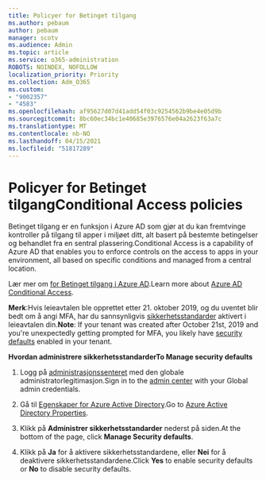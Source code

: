 ```yaml
---
title: Policyer for Betinget tilgang
ms.author: pebaum
author: pebaum
manager: scotv
ms.audience: Admin
ms.topic: article
ms.service: o365-administration
ROBOTS: NOINDEX, NOFOLLOW
localization_priority: Priority
ms.collection: Adm_O365
ms.custom:
- "9002357"
- "4583"
ms.openlocfilehash: af95627d07d41add54f03c9254562b9be4e05d9b
ms.sourcegitcommit: 8bc60ec34bc1e40685e3976576e04a2623f63a7c
ms.translationtype: MT
ms.contentlocale: nb-NO
ms.lasthandoff: 04/15/2021
ms.locfileid: "51817289"
---
```

# <a name="conditional-access-policies"></a><span data-ttu-id="d9b48-102">Policyer for Betinget tilgang</span><span class="sxs-lookup"><span data-stu-id="d9b48-102">Conditional Access policies</span></span>

<span data-ttu-id="d9b48-103">Betinget tilgang er en funksjon i Azure AD som gjør at du kan fremtvinge kontroller på tilgang til apper i miljøet ditt, alt basert på bestemte betingelser og behandlet fra en sentral plassering.</span><span class="sxs-lookup"><span data-stu-id="d9b48-103">Conditional Access is a capability of Azure AD that enables you to enforce controls on the access to apps in your environment, all based on specific conditions and managed from a central location.</span></span>

<span data-ttu-id="d9b48-104">Lær mer om [for Betinget tilgang i Azure AD](https://docs.microsoft.com/azure/active-directory/conditional-access/).</span><span class="sxs-lookup"><span data-stu-id="d9b48-104">Learn more about [Azure AD Conditional Access](https://docs.microsoft.com/azure/active-directory/conditional-access/).</span></span>  

<span data-ttu-id="d9b48-105">**Merk**:Hvis leieavtalen ble opprettet etter 21. oktober 2019, og du uventet blir bedt om å angi MFA, har du sannsynligvis [sikkerhetsstandarder](https://aka.ms/securitydefaults) aktivert i leieavtalen din.</span><span class="sxs-lookup"><span data-stu-id="d9b48-105">**Note**: If your tenant was created after October 21st, 2019 and you're unexpectedly getting prompted for MFA, you likely have [security defaults](https://aka.ms/securitydefaults) enabled in your tenant.</span></span>

<span data-ttu-id="d9b48-106">**Hvordan administrere sikkerhetsstandarder**</span><span class="sxs-lookup"><span data-stu-id="d9b48-106">**To Manage security defaults**</span></span>

1. <span data-ttu-id="d9b48-107">Logg på [administrasjonssenteret](https://go.microsoft.com/fwlink/p/?linkid=834822) med den globale administratorlegitimasjon.</span><span class="sxs-lookup"><span data-stu-id="d9b48-107">Sign in to the [admin center](https://go.microsoft.com/fwlink/p/?linkid=834822) with your Global admin credentials.</span></span>

2. <span data-ttu-id="d9b48-108">Gå til [Egenskaper for Azure Active Directory](https://portal.azure.com/#blade/Microsoft_AAD_IAM/ActiveDirectoryMenuBlade/Properties).</span><span class="sxs-lookup"><span data-stu-id="d9b48-108">Go to [Azure Active Directory Properties](https://portal.azure.com/#blade/Microsoft_AAD_IAM/ActiveDirectoryMenuBlade/Properties).</span></span>

3. <span data-ttu-id="d9b48-109">Klikk på **Administrer sikkerhetsstandarder** nederst på siden.</span><span class="sxs-lookup"><span data-stu-id="d9b48-109">At the bottom of the page, click **Manage Security defaults**.</span></span>

4. <span data-ttu-id="d9b48-110">Klikk på **Ja** for å aktivere sikkerhetsstandardene, eller **Nei** for å deaktivere sikkerhetsstandardene.</span><span class="sxs-lookup"><span data-stu-id="d9b48-110">Click **Yes** to enable security defaults or **No** to disable security defaults.</span></span>
